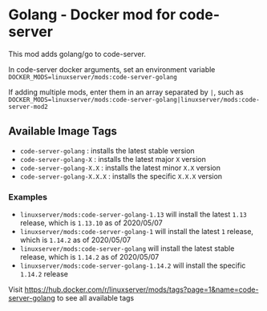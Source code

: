 # Golang - Docker mod for code-server

This mod adds golang/go to code-server.

In code-server docker arguments, set an environment variable `DOCKER_MODS=linuxserver/mods:code-server-golang`

If adding multiple mods, enter them in an array separated by `|`, such as `DOCKER_MODS=linuxserver/mods:code-server-golang|linuxserver/mods:code-server-mod2`

## Available Image Tags
- `code-server-golang` : installs the latest stable version
- `code-server-golang-X` : installs the latest major `X` version
- `code-server-golang-X.X` : installs the latest minor `X.X` version
- `code-server-golang-X.X.X` : installs the specific `X.X.X` version

### Examples
- `linuxserver/mods:code-server-golang-1.13` will install the latest `1.13` release, which is `1.13.10` as of 2020/05/07
- `linuxserver/mods:code-server-golang-1` will install the latest `1` release, which is `1.14.2` as of 2020/05/07
- `linuxserver/mods:code-server-golang` will install the latest stable release, which is `1.14.2` as of 2020/05/07
- `linuxserver/mods:code-server-golang-1.14.2` will install the specific `1.14.2` release

Visit https://hub.docker.com/r/linuxserver/mods/tags?page=1&name=code-server-golang to see all available tags